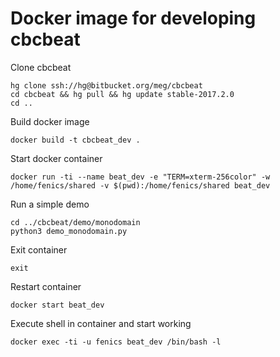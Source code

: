 # Docker image for developing cbcbeat

Clone cbcbeat
```
hg clone ssh://hg@bitbucket.org/meg/cbcbeat
cd cbcbeat && hg pull && hg update stable-2017.2.0
cd ..
```

Build docker image
```shell
docker build -t cbcbeat_dev .
```

Start docker container
```shell
docker run -ti --name beat_dev -e "TERM=xterm-256color" -w /home/fenics/shared -v $(pwd):/home/fenics/shared beat_dev
```

Run a simple demo
```
cd ../cbcbeat/demo/monodomain
python3 demo_monodomain.py
```

Exit container
```
exit
```

Restart container
```
docker start beat_dev
```

Execute shell in container and start working
```
docker exec -ti -u fenics beat_dev /bin/bash -l
```
